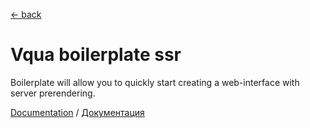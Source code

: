 [← back](https://github.com/sterjakovigor/vqua/tree/master/packages/vqua)

# Vqua boilerplate ssr

Boilerplate will allow you to quickly start creating a web-interface with
server prerendering.

[Documentation](http://vqua.org/en/boilerplate) /
[Документация](http://vqua.org/ru/boilerplate)
